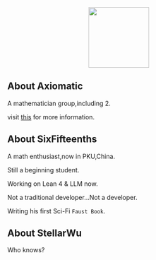 <div align="center"> <img height="137px" src="https://github-readme-stats.vercel.app/api?username=sun0225SUN&hide_title=true&hide_border=true&show_icons=trueline_height=21&text_color=000&icon_color=000&bg_color=0,ea6161,ffc64d,fffc4d,52fa5a&theme=graywhite" /> </div>

## About Axiomatic

A mathematician group,including 2.

visit [this](https://infplus.me) for more information.

## About SixFifteenths

A math enthusiast,now in PKU,China.

Still a beginning student.

Working on Lean 4 & LLM now.

Not a traditional developer...Not a developer.

Writing his first Sci-Fi `Faust Book`.

## About StellarWu

Who knows?
